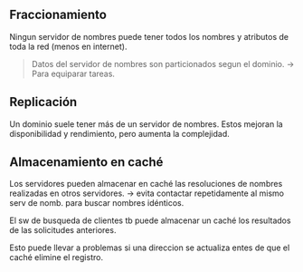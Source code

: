 ## Fraccionamiento

Ningun servidor de nombres puede tener todos los nombres y atributos de toda la red (menos en internet).

> Datos del servidor de nombres son particionados segun el dominio.
-> Para equiparar tareas.

## Replicación

Un dominio suele tener más de un servidor de nombres. Estos mejoran la disponibilidad y rendimiento, pero aumenta la complejidad.

## Almacenamiento en caché

Los servidores pueden almacenar en caché las resoluciones de nombres realizadas en otros servidores.
-> evita contactar repetidamente al mismo serv de nomb. para buscar nombres idénticos.

El sw de busqueda de clientes tb puede almacenar un caché los resultados de las solicitudes anteriores.

Esto puede llevar a problemas si una direccion se actualiza entes de que el caché elimine el registro.